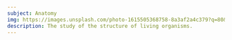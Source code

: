 ```yaml
--- 
subject: Anatomy
img: https://images.unsplash.com/photo-1615505368758-8a3af2a4c379?q=80&w=2070&auto=format&fit=crop&ixlib=rb-4.0.3&ixid=M3wxMjA3fDB8MHxwaG90by1wYWdlfHx8fGVufDB8fHx8fA%3D%3D
description: The study of the structure of living organisms.
---
```

